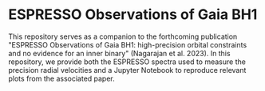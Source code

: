 # ESPRESSO Observations of Gaia BH1
This repository serves as a companion to the forthcoming publication "ESPRESSO Observations of Gaia BH1: high-precision orbital constraints and no evidence for an inner binary" (Nagarajan et al. 2023). In this repository, we provide both the ESPRESSO spectra used to measure the precision radial velocities and a Jupyter Notebook to reproduce relevant plots from the associated paper.
